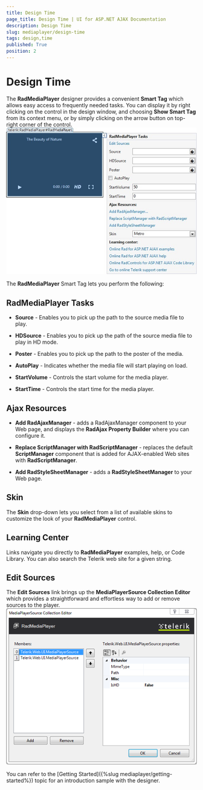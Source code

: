 ```yaml
---
title: Design Time
page_title: Design Time | UI for ASP.NET AJAX Documentation
description: Design Time
slug: mediaplayer/design-time
tags: design,time
published: True
position: 2
---
```


# Design Time



The __RadMediaPlayer__ designer provides a convenient __Smart Tag__ which allows easy access to frequently needed tasks. You can display it by right clicking on the control in the design window, and choosing __Show Smart Tag__ from its context menu, or by simply clicking on the arrow button on top-right corner of the control.![Media-Player-Design-Time1](images/mediaplayer-designtime1.png)

The __RadMediaPlayer__ Smart Tag lets you perform the following:

## RadMediaPlayer Tasks

* __Source__ - Enables you to pick up the path to the source media file to play.

* __HDSource__ - Enables you to pick up the path of the source media file to play in HD mode.

* __Poster__ - Enables you to pick up the path to the poster of the media.

* __AutoPlay__ - Indicates whether the media file will start playing on load.

* __StartVolume__ - Controls the start volume for the media player.

* __StartTime__ - Controls the start time for the media player.

## Ajax Resources

* __Add RadAjaxManager__ - adds a RadAjaxManager component to your Web page, and displays the __RadAjax Property Builder__ where you can configure it.

* __Replace ScriptManager with RadScriptManager__ - replaces the default __ScriptManager__ component that is added for AJAX-enabled Web sites with __RadScriptManager__.

* __Add RadStyleSheetManager__ - adds a __RadStyleSheetManager__ to your Web page.

## Skin

The __Skin__ drop-down lets you select from a list of available skins to customize the look of your __RadMediaPlayer__ control.

## Learning Center

Links navigate you directly to __RadMediaPlayer__ examples, help, or Code Library. You can also search the Telerik web site for a given string.

## Edit Sources

The __Edit Sources__ link brings up the __MediaPlayerSource Collection Editor__ which provides a straightforward and effortless way to add or remove sources to the player.![Media-Player-Design-Time2](images/mediaplayer-designtime2.png)

You can refer to the [Getting Started]({%slug mediaplayer/getting-started%}) topic for an introduction sample with the designer.
